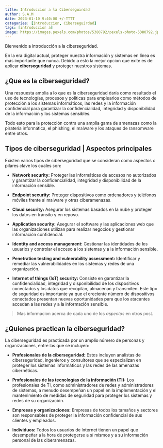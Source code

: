 ```yaml
---
title: Introduccion a la Ciberseguirdad
author: S.A.M
date: 2023-01-10 9:40:00 +/-TTTT
categories: [Introduccion, Ciberseguirdad]
tags: [introduccion a]
image: https://images.pexels.com/photos/5380792/pexels-photo-5380792.jpeg?auto=compress&cs=tinysrgb&w=1260&h=750&dpr=1
---
```


Bienvenido a introducción a la ciberseguridad.

En la era digital actual, proteger nuestra información y sistemas en línea es más importante que nunca. Debido a esto la mejor opcion que exite es de aplicar **ciberseguridad** y proteger nuestros sistemas.


## **¿Que es la ciberseguridad?**
Una respuesta amplia a lo que es la ciberseguridad daría como resultado el uso de tecnologías, procesos y políticas para emplearlos como métodos de protección a los sistemas informáticos, las redes y la información confidencial para garantizar la confidencialidad, integridad y disponibilidad de la información y los sistemas sensibles.

Todo esto para la protección contra una amplia gama de amenazas como la pirateria informática, el phishing, el malware y los ataques de ransomware entre otros.

## **Tipos de ciberseguridad | Aspectos principales**
Existen varios tipos de ciberseguridad que se consideran como aspectos o pilares clave los cuales son:

<!-- START -->
* **Network security:**
Proteger las informáticas de accesos no autorizados y garantizar la confidencialidad, integridad y disponibilidad de la información sensible.

* **Endpoint security:**
Proteger dispositivos como ordenadores y teléfonos móviles frente al malware y otras ciberamenazas.

* **Cloud security:**
Asegurar los sistemas basados en la nube y proteger los datos en tránsito y en reposo.

* **Application security:**
Asegurar el software y las aplicaciones web que las organizaciones utilizan para realizar negocios y gestionar información confidencial.

* **Identity and access management:**
Gestionar las identidades de los usuarios y controlar el acceso a los sistemas y a la información sensible.

* **Penetration testing and vulnerability assessment:**
Identificar y remediar las vulnerabilidades en los sistemas y redes de una organización.

* **Internet of things (IoT) security:**
Consiste en garantizar la confidencialidad, integridad y disponibilidad de los dispositivos conectados y los datos que recopilan, almacenan y transmiten. Este tipo de seguridad es importante ya que el creciente número de dispositivos conectados presentan nuevas oportunidades para que los atacantes accedan a las redes y a la información sensible.
> Mas informacion acerca de cada uno de los _aspectos_ en otros post.

<!-- END -->
## **¿Quienes practican la ciberseguridad?**
La ciberseguridad es practicada por un amplio número de personas y organizaciones, entre las que se incluyen:

* **Profesionales de la ciberseguridad:** Estos incluyen analistas de ciberseguridad, ingenieros y consultores que se especializan en proteger los sistemas informáticos y las redes de las amenazas cibernéticas.

* **Profesionales de las tecnologías de la información (TI):** Los profesionales de TI, como administradores de redes y administradores de sistemas, a menudo desempeñan un papel en la implementación y el mantenimiento de medidas de seguridad para proteger los sistemas y redes de su organización.

* **Empresas y organizaciones:** Empresas de todos los tamaños y sectores son responsables de proteger la información confidencial de sus clientes y empleados.

* **Individuos:**  Todos los usuarios de Internet tienen un papel que desempeñar a la hora de protegerse a sí mismos y a su información personal de las ciberamenazas.